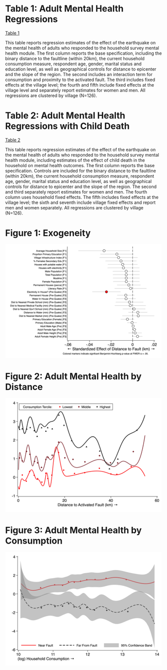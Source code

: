 # Table 1: Adult Mental Health Regressions
[Table 1](T_regressions.csv)

This table reports regression estimates of
the effect of the earthquake on the mental health of adults
who responded to the household survey mental health module.
The first column reports the base specification,
including the binary distance to the faultline (within 20km),
the current household consumption measure,
respondent age, gender, marital status and education level,
as well as geographical controls for
distance to epicenter and the slope of the region.
The second includes an interaction term for
consumption and proximity to the activated fault.
The third includes fixed effects at the village level;
the fourth and fifth include fixed effects at the village level
and separately report estimates for women and men.
All regressions are clustered by village (N=126).

# Table 2: Adult Mental Health Regressions with Child Death
[Table 2](T_regressions_death.csv)

This table reports regression estimates of
the effect of the earthquake on the mental health of adults
who responded to the household survey mental health module,
including estimates of the effect of child death
in the household on mental health outcomes.
The first column reports the base specification.
Controls are included for the binary distance to the faultline (within 20km),
the current household consumption measure,
respondent age, gender, marital status and education level,
as well as geographical controls for
distance to epicenter and the slope of the region.
The second and third separately report estimates for women and men.
The fourth column uses household fixed effects.
The fifth includes fixed effects at the village level;
the sixth and seventh include village fixed effects
and report men and women separately.
All regressions are clustered by village (N=126).

# Figure 1: Exogeneity
![](F_exogeneity.png)

# Figure 2: Adult Mental Health by Distance
![](F_distance.png)

# Figure 3: Adult Mental Health by Consumption
![](F_consumption.png)
